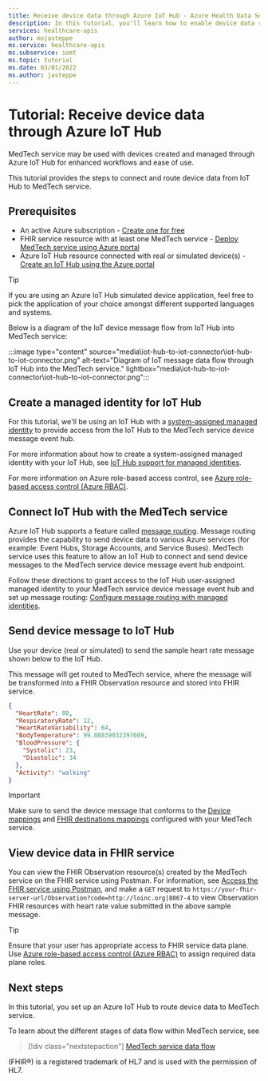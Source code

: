 ```yaml
---
title: Receive device data through Azure IoT Hub - Azure Health Data Services
description: In this tutorial, you'll learn how to enable device data routing from IoT Hub into FHIR service through MedTech service.
services: healthcare-apis
author: msjasteppe
ms.service: healthcare-apis
ms.subservice: iomt
ms.topic: tutorial 
ms.date: 03/01/2022
ms.author: jasteppe
---
```


# Tutorial: Receive device data through Azure IoT Hub
 
MedTech service may be used with devices created and managed through Azure IoT Hub for enhanced workflows and ease of use. 

This tutorial provides the steps to connect and route device data from IoT Hub to MedTech service.

## Prerequisites

- An active Azure subscription - [Create one for free](https://azure.microsoft.com/free/?WT.mc_id=A261C142F)
- FHIR service resource with at least one MedTech service - [Deploy MedTech service using Azure portal](deploy-iot-connector-in-azure.md)
- Azure IoT Hub resource connected with real or simulated device(s) - [Create an IoT Hub using the Azure portal](../../iot-hub/iot-hub-create-through-portal.md)

> [!TIP]
> If you are using an Azure IoT Hub simulated device application, feel free to pick the application of your choice amongst different supported languages and systems.

Below is a diagram of the IoT device message flow from IoT Hub into MedTech service:

:::image type="content" source="media\iot-hub-to-iot-connector\iot-hub-to-iot-connector.png" alt-text="Diagram of IoT message data flow through IoT Hub into the MedTech service." lightbox="media\iot-hub-to-iot-connector\iot-hub-to-iot-connector.png"::: 

##  Create a managed identity for IoT Hub

For this tutorial, we'll be using an IoT Hub with a [system-assigned managed identity](../../active-directory/managed-identities-azure-resources/overview.md) to provide access from the IoT Hub to the MedTech service device message event hub.

For more information about how to create a system-assigned managed identity with your IoT Hub, see [IoT Hub support for managed identities](../../iot-hub/iot-hub-managed-identity.md#system-assigned-managed-identity). 

For more information on Azure role-based access control, see [Azure role-based access control (Azure RBAC)](../../role-based-access-control/overview.md).

## Connect IoT Hub with the MedTech service

Azure IoT Hub supports a feature called [message routing](../../iot-hub/iot-hub-devguide-messages-d2c.md). Message routing provides the capability to send device data to various Azure services (for example: Event Hubs, Storage Accounts, and Service Buses). MedTech service uses this feature to allow an IoT Hub to connect and send device messages to the MedTech service device message event hub endpoint.

Follow these directions to grant access to the IoT Hub user-assigned managed identity to your MedTech service device message event hub and set up message routing: [Configure message routing with managed identities](../../iot-hub/iot-hub-managed-identity.md#egress-connectivity-from-iot-hub-to-other-azure-resources). 

## Send device message to IoT Hub

Use your device (real or simulated) to send the sample heart rate message shown below to the IoT Hub. 

This message will get routed to MedTech service, where the message will be transformed into a FHIR Observation resource and stored into FHIR service.

```json
{
  "HeartRate": 80,
  "RespiratoryRate": 12,
  "HeartRateVariability": 64,
  "BodyTemperature": 99.08839032397609,
  "BloodPressure": {
    "Systolic": 23,
    "Diastolic": 34
  },
  "Activity": "walking"
}
```
> [!IMPORTANT]
> Make sure to send the device message that conforms to the [Device mappings](how-to-use-device-mappings.md) and [FHIR destinations mappings](how-to-use-fhir-mappings.md) configured with your MedTech service.

## View device data in FHIR service

You can view the FHIR Observation resource(s) created by the MedTech service on the FHIR service using Postman. For information, see [Access the FHIR service using Postman](./../fhir/use-postman.md), and make a `GET` request to `https://your-fhir-server-url/Observation?code=http://loinc.org|8867-4` to view Observation FHIR resources with heart rate value submitted in the above sample message.

> [!TIP]
> Ensure that your user has appropriate access to FHIR service data plane. Use [Azure role-based access control (Azure RBAC)](../azure-api-for-fhir/configure-azure-rbac.md) to assign required data plane roles.

## Next steps

In this tutorial, you set up an Azure IoT Hub to route device data to MedTech service. 

To learn about the different stages of data flow within MedTech service, see

>[!div class="nextstepaction"]
>[MedTech service data flow](iot-data-flow.md)

(FHIR&#174;) is a registered trademark of HL7 and is used with the permission of HL7.